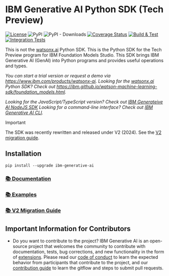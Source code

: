 # IBM Generative AI Python SDK (Tech Preview)

[![License](https://img.shields.io/badge/License-Apache_2.0-blue.svg)](https://github.com/IBM/ibm-generative-ai/blob/main/LICENSE)
![PyPI](https://img.shields.io/pypi/v/ibm-generative-ai)
![PyPI - Downloads](https://img.shields.io/pypi/dm/ibm-generative-ai)
[![Coverage Status](https://coveralls.io/repos/github/IBM/ibm-generative-ai/badge.svg?branch=main)](https://coveralls.io/github/IBM/ibm-generative-ai?branch=main)
[![Build & Test](https://github.com/IBM/ibm-generative-ai/actions/workflows/main.yml/badge.svg?branch=main)](https://github.com/IBM/ibm-generative-ai/actions/workflows/main.yml)
[![Integration Tests](https://github.com/IBM/ibm-generative-ai/actions/workflows/integration-test.yml/badge.svg)](https://github.com/IBM/ibm-generative-ai/actions/workflows/integration-test.yml)


This is not the [watsonx.ai](https://www.ibm.com/products/watsonx-ai) Python SDK. This is the Python SDK for the Tech Preview program for IBM Foundation Models Studio. This SDK brings IBM Generative AI (GenAI) into Python programs and provides useful operations and types.

*You can start a trial version or request a demo via https://www.ibm.com/products/watsonx-ai.*
*Looking for the [watsonx.ai](https://www.ibm.com/products/watsonx-ai) Python SDK? Check out https://ibm.github.io/watson-machine-learning-sdk/foundation_models.html.*

*Looking for the JavaScript/TypeScript version? Check out [IBM Generateive AI NodeJS SDK](https://github.com/IBM/ibm-generative-ai-node-sdk.)*
*Looking for a command-line interface? Check out [IBM Generative AI CLI](https://github.com/IBM/ibm-generative-ai-cli).*

> [!IMPORTANT]
> The SDK was recently rewritten and released under V2 (2024). See the [V2 migration guide](https://ibm.github.io/ibm-generative-ai/v2_migration_guide.html).

## Installation

```
pip install --upgrade ibm-generative-ai
```


### [📚 Documentation](https://ibm.github.io/ibm-generative-ai/)

### [📚 Examples](https://ibm.github.io/ibm-generative-ai/rst_source/examples.html)

### [📚 V2 Migration Guide](https://ibm.github.io/ibm-generative-ai/v2_migration_guide.html)


## Important Information for Contributors
- Do you want to contribute to the project? IBM Generative AI is an open-source project that welcomes the community to contribute with documentation, tests, bug corrections, and new functionality in the form of [extensions](EXTENSIONS.md). Please read our [code of conduct](CODE_OF_CONDUCT.md) to learn the expected behavior from participants that contribute to the project, and our [contribution guide](./CONTRIBUTING.md) to learn the gitflow and steps to submit pull requests.

<!-- vscode-markdown-toc-config
	numbering=false
	autoSave=true
	/vscode-markdown-toc-config -->
<!-- /vscode-markdown-toc -->
